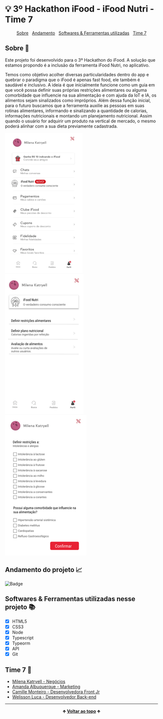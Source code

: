 # 💡 3º Hackathon iFood - iFood Nutri - Time 7 

<div id="inicio" align=center>
  <a href="#sobre">Sobre</a>&nbsp;&nbsp;
  <a href="#andamento">Andamento</a>&nbsp;&nbsp;
  <a href="#linguagens">Softwares & Ferramentas utilizadas</a>&nbsp;&nbsp;
  <a href="#time">Time 7</a> 
</div>

<h2 id="sobre">Sobre 🔎</h2>
  <p>Este projeto foi desenvolvido para o 3º Hackathon do iFood. A solução que estamos propondo é a inclusão da ferramenta iFood Nutri, no aplicativo.</p>
  <p>Temos como objetivo acolher diversas particularidades dentro do app e quebrar o paradigma que o iFood é apenas fast food, ele também é saudável e inclusivo. A ideia é que inicialmente funcione como um guia em que você possa definir suas próprias restrições alimentares ou alguma comorbidade que influencie na sua alimentação e com ajuda da IoT e IA, os alimentos sejam sinalizados como impróprios. Além dessa função inicial, para o futuro buscamos que a ferramenta auxilie as pessoas em suas rotinas alimentares, informando e sinalizando a quantidade de calorias, informações nutricionais e montando um planejamento nutricional. Assim quando o usuário for adquirir um produto na vertical de mercado, o mesmo poderá alinhar com a sua dieta previamente cadastrada.</p>

<img src="https://raw.githubusercontent.com/WelissonLuca/hacka-ifood/main/front/images/screenshot1.png?token=GHSAT0AAAAAABPYKAN52VEOETJKZOJFYYA4YQ3QOVA" alt="screenshot1" width="255"> <img src="https://raw.githubusercontent.com/WelissonLuca/hacka-ifood/main/front/images/screenshot2.png?token=GHSAT0AAAAAABPYKAN5VHPOLDV63LTDPM5EYQ3QPGA" alt="screenshot2" width="259"> <img src="https://raw.githubusercontent.com/WelissonLuca/hacka-ifood/main/front/images/screenshot3.png?token=GHSAT0AAAAAABPYKAN52CHZ5W3UGO2NPEJSYQ3QPSQ" alt="screenshot3" width="269">

<h2 id="andamento">Andamento do projeto 📈</h2>

  ![Badge](https://camo.githubusercontent.com/480385f21a378f6d45c284adde5007223e83e59dd9292c0005a6c2b5127099e9/68747470733a2f2f696d672e736869656c64732e696f2f776562736974653f646f776e5f6d6573736167653d6f66666c696e65266c6162656c3d737461747573267374796c653d666f722d7468652d62616467652675705f636f6c6f723d672675705f6d6573736167653d636f6e636c7569646f2675726c3d68747470732533412532462532467974616c6c6f6272756e6f2e6769746875622e696f25324670726f6a65746f66696e616c6d6f64756c6f31726573696c6961253246)

<h2 id="linguagens">Softwares & Ferramentas utilizadas nesse projeto 📚</h2>

  - [x] HTML5
  - [x] CSS3
  - [x] Node
  - [X] Typescript
  - [X] Typeorm
  - [x] API
  - [x] Git

<h2 id="time">Time 7 🥇</h2>

  - [Milena Katryell - Negócios](https://www.linkedin.com/in/milena-katryell/)
  - [Amanda Albuquerque - Marketing](https://www.linkedin.com/in/amanda-aam/)
  - [Camille Monteiro - Desenvolvedora Front Jr](https://www.linkedin.com/in/camillemonteiro/)
  - [Welisson Luca - Desenvolvedor Back-end](https://www.linkedin.com/in/welissonluca/)

<hr>

<div align="center">
  &#129145;&nbsp;<a href="#inicio"><strong>Voltar ao topo</strong></a>&nbsp;&#129145;
</div>
